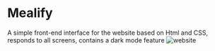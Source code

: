 # Mealify
A simple front-end interface for the website based on Html and CSS, responds to all screens, contains a dark mode feature
![website](screencapture-file-C-Users-USER-Downloads-MyGithub-Mealify-index-html-2024-08-02-10_43_05.png)